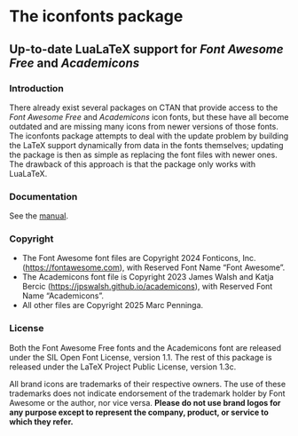 # The <span class=sans-serif>iconfonts</span> package

## Up-to-date LuaLaTeX support for _Font Awesome Free_ and _Academicons_


### Introduction

There already exist several packages on CTAN that provide access to
the _Font Awesome Free_ and _Academicons_ icon fonts, but these have
all become outdated and are missing many icons from newer versions
of those fonts. The <span class="sans-serif">iconfonts</span> package
attempts to deal with the update problem by building the LaTeX support
dynamically from data in the fonts themselves; updating the package
is then as simple as replacing the font files with newer ones.
The drawback of this approach is that the package only works with LuaLaTeX.

### Documentation

See the [manual](https://github.com/drs-p/iconfonts/blob/main/texmf/doc/latex/iconfonts/iconfonts.pdf).

### Copyright

-   The Font Awesome font files are Copyright 2024 Fonticons, Inc.
    (<https://fontawesome.com>), with Reserved Font Name “Font Awesome”.
-   The Academicons font file is Copyright 2023 James Walsh and Katja Bercic
    (<https://jpswalsh.github.io/academicons>),
    with Reserved Font Name “Academicons”.
-   All other files are Copyright 2025 Marc Penninga.

### License

Both the Font Awesome Free fonts and the Academicons font are released under
the SIL Open Font License, version 1.1. The rest of this package is released
under the LaTeX Project Public License, version 1.3c.

All brand icons are trademarks of their respective owners. The use of these
trademarks does not indicate endorsement of the trademark holder by Font
Awesome or the author, nor vice versa. **Please do not use brand logos for any
purpose except to represent the company, product, or service to which they
refer.**
